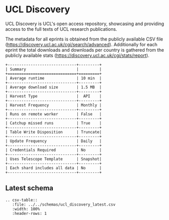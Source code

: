 # UCL Discovery

UCL Discovery is UCL's open access repository, showcasing and providing access to the full texts of UCL research publications.

The metadata for all eprints is obtained from the publicly available CSV file (https://discovery.ucl.ac.uk/cgi/search/advanced). 
Additionally for each eprint the total downloads and downloads per country is gathered from the publicly available stats
 (https://discovery.ucl.ac.uk/cgi/stats/report).


```eval_rst
+------------------------------+---------+
| Summary                      |         |
+==============================+=========+
| Average runtime              | 10 min  |
+------------------------------+---------+
| Average download size        | 1.5 MB  |
+------------------------------+---------+
| Harvest Type                 |  API    |
+------------------------------+---------+
| Harvest Frequency            | Monthly |
+------------------------------+---------+
| Runs on remote worker        | False   |
+------------------------------+---------+
| Catchup missed runs          | True    |
+------------------------------+---------+
| Table Write Disposition      | Truncate|
+------------------------------+---------+
| Update Frequency             | Daily   |
+------------------------------+---------+
| Credentials Required         | No      |
+------------------------------+---------+
| Uses Telescope Template      | Snapshot|
+------------------------------+---------+
| Each shard includes all data | No      |
+------------------------------+---------+
```

## Latest schema
``` eval_rst
.. csv-table::
   :file: ../../schemas/ucl_discovery_latest.csv
   :width: 100%
   :header-rows: 1
```